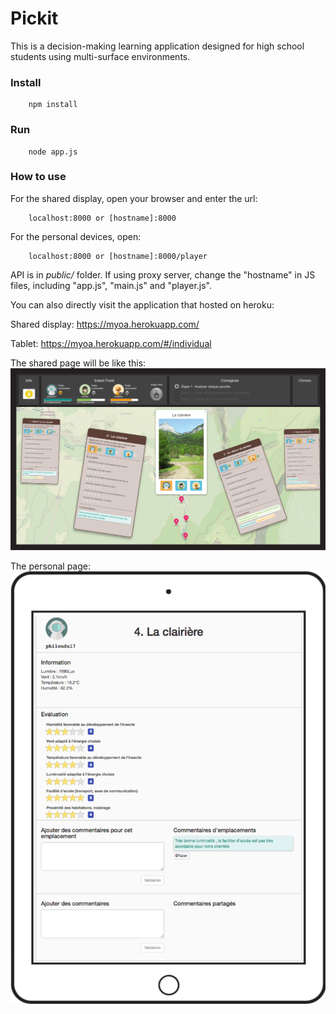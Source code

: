 # Pickit
This is a decision-making learning application designed for high school students using multi-surface environments.

### Install
		npm install
### Run
		node app.js

### How to use

For the shared display, open your browser and enter the url:
		
		localhost:8000 or [hostname]:8000

For the personal devices, open:
		
		localhost:8000 or [hostname]:8000/player

API is in _public/_ folder. If using proxy server, change the "hostname" in JS files, including "app.js", "main.js" and "player.js".

You can also directly visit the application that hosted on heroku:

Shared display: https://myoa.herokuapp.com/

Tablet: https://myoa.herokuapp.com/#/individual

The shared page will be like this:
<img src="https://github.com/InsaLili/myoa-app/blob/master/public/img/display.png">

The personal page:
<img src="https://github.com/InsaLili/myoa-app/blob/master/public/img/tablet.png">



